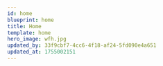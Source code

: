 ```yaml
---
id: home
blueprint: home
title: Home
template: home
hero_image: wfh.jpg
updated_by: 33f9cbf7-4cc6-4f18-af24-5fd090e4a651
updated_at: 1755002151
---
```

